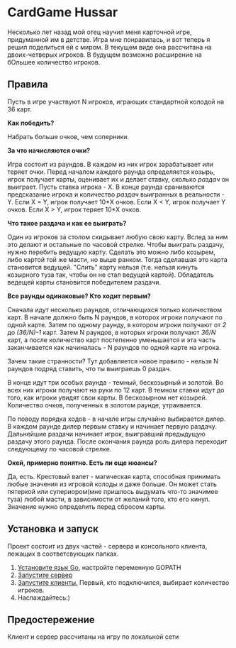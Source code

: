 # CardGame Hussar
Несколько лет назад мой отец научил меня карточной игре, придуманной им в детстве. Игра мне понравилась, и вот теперь я решил поделиться ей с миром. В текущем виде она рассчитана на двоих-четверых игроков. В будущем возможно расширение на бОльшее количество игроков.

## Правила
Пусть в игре участвуют N игроков, играющих стандартной колодой на 36 карт.

**Как победить?**

Набрать больше очков, чем соперники.

**За что начисляются очки?**

Игра состоит из раундов. В каждом из них игрок зарабатывает или теряет очки. Перед началом каждого раунда определяется козырь, игрок получает карты, оценивает их и делает ставку, сколько *раздач* он выиграет. Пусть ставка игрока - Х. В конце раунда сраниваются предсказание игрока и количество *раздач* выигранных в реальности - Y. Если X = Y, игрок получает 10\*X очков. Если X < Y, игрок получает Y очков. Если X > Y, игрок теряет 10\*X очков.

**Что такое раздача и как ее выиграть?** 

Один из игроков за столом скидывает любую свою карту. Вслед за ним это делают и остальные по часовой стрелке. Чтобы выиграть раздачу, нужно перебить ведущую карту. Сделать это можно либо козырем, либо картой той же масти, но выше ранком. Тогда сделавшая это карта становится ведущей. "Слить" карту нельзя (т.е. нельзя кинуть козырного туза так, чтобы он не стал ведущей картой). Обладатель ведещей карты становится победителем раздачи.

**Все раунды одинаковые? Кто ходит первым?**

Сначала идут несколько раундов, отличающихся только количеством карт. В начале должно быть N раундов, в которох игроки получают по одной карте. Затем по одному раунду, в котором игроки получают от *2* до *(36/N)-1* карт. Затем N раундов, в которых игроки получают *36/N* карт, а после количество карт постепенно уменьшается и эта часть заканчивается как начиналась - N раундов по одной карте на игрока.

Зачем такие странности? Тут добавляется новое правило - нельзя N раундов подряд ставить, что ты выиграешь 0 раздач.

В конце идут три особых раунда - темный, бескозырный и золотой. Во всех них игроки получают на руки по 12 карт. В темном ставки идут до того, как игроки увидят свои карты. В бескозырном нет козырей. Количество очков, полученных в золотом раунде, утраивается.

По поводу порядка ходов - в начале игры случайно выбирается дилер. В каждом раунде дилер первым ставку и начинает первую раздачу. Дальнейшие раздачи начинает игрок, выигравший предыдущую раздачу этого раунда. После окончания раунда роль дилера переходит следующему по часовой стрелке.

**Окей, примерно понятно. Есть ли еще нюансы?** 

Да, есть. Крестовый валет - магическая карта, способная принимать любые значения из игровой колоды и даже больше. Он может стать пятеркой или супериором(мне пришлось выдумать что-то значимее туза) любой масти, в зависимости от желаний того, кто его кинул. Значение нужно определить перед сбросом карты.

## Установка и запуск
Проект состоит из двух частей - сервера и консольного клиента, лежащих в соответсвующих папках.

1. [Установите язык Go](https://go.dev/doc/install), настройте переменную GOPATH
2. [Запустите сервер](/server/)
3. [Запустите клиенты.](/client/) Первый, кто подключился, выбирает количество игроков.
4. Наслаждайтесь:)

## Предостережение
Клиент и сервер рассчитаны на игру по локальной сети